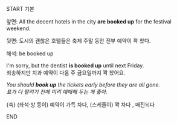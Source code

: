 START
기본

앞면:
All the decent hotels in the city **are booked up** for the festival weekend.

뒷면:
도시의 괜찮은 호텔들은 축제 주말 동안 전부 예약이 꽉 찼다.

해석:
be booked up

I'm sorry, but the dentist **is booked up** until next Friday.  
죄송하지만 치과 예약이 다음 주 금요일까지 꽉 찼어요.

*You should **book up** the tickets early before they are all gone.*  
*표가 다 팔리기 전에 미리 예매해 두는 게 좋아.*

{숙} (좌석·방 등이) 예약이 가득 차다, (스케줄이) 꽉 차다 , 매진되다
<!--ID: 1746586791343-->
END